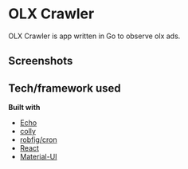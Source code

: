 # OLX Crawler

OLX Crawler is app written in Go to observe olx ads.

## Screenshots

## Tech/framework used

<b>Built with</b>

- [Echo](https://echo.labstack.com/)
- [colly](https://github.com/gocolly/colly)
- [robfig/cron](https://github.com/robfig/cron)
- [React](https://reactjs.org)
- [Material-UI](https://material-ui.com/)
